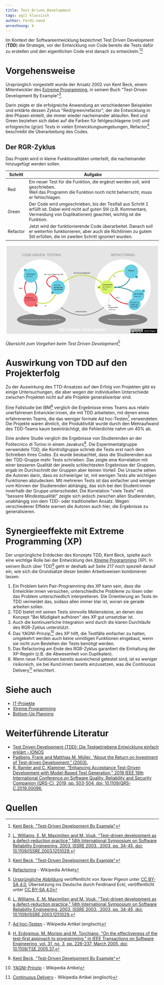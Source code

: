 ```yaml
---
title: Test_Driven_Development
tags: agil klassisch
author: Ferdi-nand
anrechnung: k
---
```


Im Kontext der Softwareentwicklung bezeichnet Test Driven Development (**TDD**) die Strategie, vor der Entwicklung von Code bereits die Tests dafür zu erstellen und den eigentlichen Code erst danach zu entwickeln.[^1][^2]

# Vorgehensweise

Ursprünglich vorgestellt wurde der Ansatz 2002 von Kent Beck, einem Mitentwickler des [Extreme Programming](Xtreme_Programming.md), in seinem Buch "Test-Driven Development By Example"[^1]. 

Darin zeigte er die erfolgreiche Anwendung an verschiedenen Beispielen und erklärte dessen Zyklus "Red/green/refactor", der die Entwicklung in drei Phasen einteilt, die immer wieder nacheinander ablaufen. Red und Green beziehen sich dabei auf die Farben für fehlgeschlagene (rot) und erfolgreiche (grün) Tests in vielen Entwicklungsumgebungen, Refactor[^3] beschreibt die Überarbeitung des Codes.

## Der RGR-Zyklus

Das Projekt wird in kleine Funktionalitäten unterteilt, die nacheinander hinzugefügt werden sollen. 

| Schritt  | Aufgabe |
| ------------- | ------------- |
| Red  | Ein neuer Test für die Funktion, die ergänzt werden soll, wird geschrieben.<br/>Weil das Programm die Funktion noch nicht beherrscht, muss er fehlschlagen.  |
| Green  | Der Code wird umgeschrieben, bis der Testfall aus Schritt 1 erfüllt ist. Dabei wird nicht auf guten Stil (z.B. Kommentare, Vermeidung von Duplikationen) geachtet, wichtig ist die Funktion.  |
| Refactor  | Jetzt wird der funktionierende Code überarbeitet. Danach soll er weiterhin funktionieren, aber auch die Richtlinien zu gutem Stil erfüllen, die im zweiten Schritt ignoriert wurden.  |

![Uebersicht](Test_Driven_Development/TDD_Global_Lifecycle.png)

*Übersicht zum Vorgehen beim Test Driven Development*[^4]

# Auswirkung von TDD auf den Projekterfolg

Zu der Auswirkung des TTD-Ansatzes auf den Erfolg von Projekten gibt es einige Untersuchungen, die aber wegen der individuellen Unterschiede zwischen Projekten nicht auf alle Projekte generalisierbar sind.

Eine Fallstudie bei IBM[^2] verglich die Ergebnisse eines Teams aus relativ unerfahrenen Entwickler:innen, die mit TDD arbeiteten, mit denen eines erfahreneren Teams, die das weniger formale Ad hoc-Testen[^5] verwendeten. Die Projekte waren ähnlich, die Produktivität wurde durch den Mehraufwand des TDD-Teams kaum beeinträchtigt, die Fehlerdichte nahm um 40% ab.

Eine andere Studie verglich die Ergebnisse von Studierenden an der Politecnico di Torino in einem Javakurs[^6]. Die Experimentalgruppe verwendete TDD, die Kontrollgruppe schrieb die Tests erst nach dem Schreiben ihres Codes. Es wurde beobachtet, dass die Studierenden aus der TDD-Gruppe mehr Tests schrieben. Das zeigte eine Korrelation mit einer besseren Qualität der jeweils schlechtesten Ergebnisse der Gruppen, ergab im Durchschnitt der Gruppen aber keinen Vorteil. Die Ursache sehen die Autoren darin, dass es schwieriger ist, mit wenigen Tests alle wichtigen Funktionen abzudecken. Mit mehreren Tests ist das einfacher und weniger vom Können der Studierenden abhängig, das sich bei den Student:innen innerhalb der Gruppe unterscheidet. Die Korrelation "viele Tests" mit "bessere Mindestqualität" zeigte sich jedoch zwischen allen Studierenden, unabhängig von dem TDD- oder traditionellen Ansatz. Wegen verschiedener Effekte warnen die Autoren auch hier, die Ergebnisse zu generalisieren.

# Synergieeffekte mit Extreme Programming (XP)

Der ursprüngliche Entdecker des Konzepts TDD, Kent Beck, spielte auch eine wichtige Rolle bei der Entwicklung des [Xtreme Programming](Xtreme_Programming.md) (XP). In seinem Buch über TDD[^1] geht er deshalb auf Seite 217 noch speziell darauf ein, wie sich die Grundsätze dieser beiden Arbeitsweisen kombinieren lassen.

1. Ein Problem beim Pair-Programming des XP kann sein, dass die Entwickler:innen versuchen, unterschiedliche Probleme zu lösen oder das Problem unterschiedlich interpretieren. Die Orientierung an Tests im TDD vermeidet das, sodass allen immer klar ist, woran sie gerade arbeiten sollen.
2. TDD bietet mit seinen Tests sinnvolle Meilensteine, an denen das Konzept "Bei Müdigkeit aufhören" des XP gut umsetzbar ist.
3. Auch die kontinuierliche Integration wird durch die klaren Durchläufe des RGR-Zyklus unterstützt.
4. Das YAGNI-Prinzip[^7] des XP hilft, die Testfälle einfacher zu halten, umgekehrt werden auch keine unnötigen Funktionen eingebaut, wenn sie nicht zum Bestehen der Tests benötigt werden.
5. Das Refactoring am Ende des RGR-Zyklus garantiert die Einhaltung der XP-Regeln (z.B. die Abwesenheit von Duplikaten).
6. Wenn neue Funktionen bereits ausreichend getestet sind, ist es weniger risikoreich, sie bei Kund:innen bereits einzusetzen, was die Continuous Delivery[^8] erleichtert.

# Siehe auch

* [IT-Projekte](IT-Projekte.md)
* [Xtreme Programming](Xtreme_Programming.md)
* [Bottom-Up Planning](Bottom_Up_Planning.md)

# Weiterführende Literatur

* [Test Driven Development (TDD): Die Testgetriebene Entwicklung einfach erklärt - IONOS](https://www.ionos.de/digitalguide/websites/web-entwicklung/was-ist-test-driven-development/)
* [Padberg, Frank and Matthias M. Müller. “About the Return on Investment of Test-driven Development.” (2003).](https://publikationen.bibliothek.kit.edu/1000061750/3933989)
* [R. Ramler and C. Klammer, "Enhancing Acceptance Test-Driven Development with Model-Based Test Generation," 2019 IEEE 19th International Conference on Software Quality, Reliability and Security Companion (QRS-C), 2019, pp. 503-504, doi: 10.1109/QRS-C.2019.00096.](https://ieeexplore.ieee.org/document/8859410)

# Quellen

[^1]: [Kent Beck, "Test-Driven Development By Example"](http://ce.sharif.edu/courses/99-00/1/ce475-1/resources/root/Books/KentBeck_TestDrivenDevelopmentByExample-2002.pdf)
[^2]: [L. Williams, E. M. Maximilien and M. Vouk, "Test-driven development as a defect-reduction practice," 14th International Symposium on Software Reliability Engineering, 2003. ISSRE 2003., 2003, pp. 34-45, doi: 10.1109/ISSRE.2003.1251029.](https://ieeexplore.ieee.org/document/1251029)
[^3]: [Refactoring](https://de.wikipedia.org/wiki/Refactoring) - Wikipedia Artikel
[^4]: [Ursprüngliche Abbildung](https://en.wikipedia.org/wiki/File:TDD_Global_Lifecycle.png) veröffentlicht von Xavier Pigeon unter [CC BY-SA 4.0](https://creativecommons.org/licenses/by-sa/4.0/deed.de), Übersetzung ins Deutsche durch Ferdinand Eckl, veröffentlicht unter [CC BY-SA 4.0](https://creativecommons.org/licenses/by-sa/4.0/deed.de)
[^5]: [Ad hoc-Testen](https://en.wikipedia.org/wiki/Ad_hoc_testing) - Wikipedia Artikel (englisch)
[^6]: [H. Erdogmus, M. Morisio and M. Torchiano, "On the effectiveness of the test-first approach to programming," in IEEE Transactions on Software Engineering, vol. 31, no. 3, pp. 226-237, March 2005, doi: 10.1109/TSE.2005.37.](https://ieeexplore.ieee.org/document/1423994)
[^7]: [YAGNI-Prinzip](https://de.wikipedia.org/wiki/YAGNI) - Wikipedia Artikel
[^8]: [Continuous Delivery](https://de.wikipedia.org/wiki/Continuous_Delivery) - Wikipedia Artikel (englisch)
